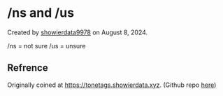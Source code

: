 # /ns and /us

Created by [showierdata9978](https://github.com/showierdata9978) on August 8, 2024.

/ns = not sure
/us = unsure


## Refrence
Originally coined at https://tonetags.showierdata.xyz. (Github repo [here](https://github.com/showierdata9978/tonetags))
